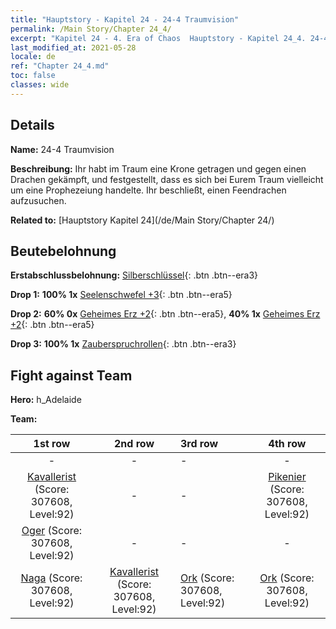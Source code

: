 ```yaml
---
title: "Hauptstory - Kapitel 24 - 24-4 Traumvision"
permalink: /Main Story/Chapter 24_4/
excerpt: "Kapitel 24 - 4. Era of Chaos  Hauptstory - Kapitel 24_4. 24-4 Traumvision"
last_modified_at: 2021-05-28
locale: de
ref: "Chapter 24_4.md"
toc: false
classes: wide
---
```


## Details

 **Name:** 24-4 Traumvision

 **Beschreibung:** Ihr habt im Traum eine Krone getragen und gegen einen Drachen gekämpft, und festgestellt, dass es sich bei Eurem Traum vielleicht um eine Prophezeiung handelte. Ihr beschließt, einen Feendrachen aufzusuchen.

 **Related to:** [Hauptstory Kapitel 24](/de/Main Story/Chapter 24/)

## Beutebelohnung

 **Erstabschlussbelohnung:** [Silberschlüssel](/ItemsDE/con_693/){: .btn .btn--era3}

 **Drop 1:** **100% 1x** [Seelenschwefel +3](/ItemsDE/mat_85/){: .btn .btn--era5}

 **Drop 2:** **60% 0x** [Geheimes Erz +2](/ItemsDE/mat_75/){: .btn .btn--era5}, **40% 1x** [Geheimes Erz +2](/ItemsDE/mat_75/){: .btn .btn--era5}

 **Drop 3:** **100% 1x** [Zauberspruchrollen](/ItemsDE/con_694/){: .btn .btn--era3}


## Fight against Team
 **Hero:** h_Adelaide

 **Team:**


  | 1st row | 2nd row | 3rd row | 4th row |
  |:----:|:----:|:----|:----:|
  | - | - | - | - |
  | [Kavallerist](/de/units/Cavalier/) (Score: 307608, Level:92)  | - | - | [Pikenier](/de/units/Pikeman/) (Score: 307608, Level:92)  |
  | [Oger](/de/units/Ogre/) (Score: 307608, Level:92)  | - | - | - |
  | [Naga](/de/units/Naga/) (Score: 307608, Level:92)  | [Kavallerist](/de/units/Cavalier/) (Score: 307608, Level:92)  | [Ork](/de/units/Orc/) (Score: 307608, Level:92)  | [Ork](/de/units/Orc/) (Score: 307608, Level:92)  |


